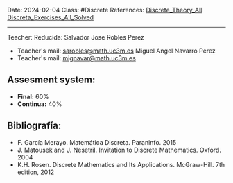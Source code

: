 Date: 2024-02-04
Class: #Discrete
References: [Discrete_Theory_All](../00.References/Discrete_Theory_All.pdf)  [Discreta_Exercises_All_Solved](../00.References/Discreta_Exercises_All_Solved.pdf)

---
Teacher: 
Reducida: Salvador Jose Robles Perez
+ Teacher's mail: sarobles@math.uc3m.es
Miguel Angel Navarro Perez
+ Teacher's mail: mignavar@math.uc3m.es
## Assesment system: 
+ **Final:** 60%
+ **Continua:** 40%
## Bibliografía: 
- F. García Merayo. Matemática Discreta. Paraninfo. 2015
- J. Matousek and J. Nesetril. Invitation to Discrete Mathematics. Oxford. 2004
- K.H. Rosen. Discrete Mathematics and Its Applications. McGraw-Hill. 7th edition, 2012